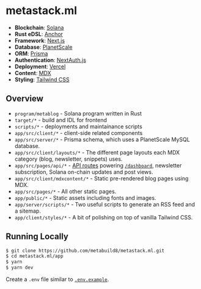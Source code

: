 # metastack.ml

- **Blockchain**: [Solana](https://solana.com/)
- **Rust eDSL**: [Anchor](https://project-serum.github.io/anchor/)
- **Framework**: [Next.js](https://nextjs.org/)
- **Database**: [PlanetScale](https://planetscale.com)
- **ORM**: [Prisma](https://prisma.io/)
- **Authentication**: [NextAuth.js](https://next-auth.js.org/)
- **Deployment**: [Vercel](https://vercel.com)
- **Content**: [MDX](https://github.com/mdx-js/mdx)
- **Styling**: [Tailwind CSS](https://tailwindcss.com/)

## Overview

- `program/metablog` - Solana program written in Rust
- `target/*` - build and IDL for frontend
- `scripts/*` - deployments and maintainance scripts
- `app/src/client/*` - client-side related components
- `app/src/server/*` - Prisma schema, which uses a PlanetScale MySQL database.
- `app/src/client/layouts/*` - The different page layouts each MDX category
  (blog, newsletter, snippets) uses.
- `app/src/pages/api/*` -
  [API routes](https://nextjs.org/docs/api-routes/introduction) powering
  [`/dashboard`](https://metastack.ml/dashboard), newsletter subscription,
  Solana on-chain updates and post views.
- `app/src/client/mdxcontent/*` - Static pre-rendered blog pages using MDX.
- `app/src/pages/*` - All other static pages.
- `app/public/*` - Static assets including fonts and images.
- `app/server/scripts/*` - Two useful scripts to generate an RSS feed and a
  sitemap.
- `app/client/styles/*` - A bit of polishing on top of vanilla Tailwind CSS.

## Running Locally

```bash
$ git clone https://github.com/metabuild8/metastack.ml.git
$ cd metastack.ml/app
$ yarn
$ yarn dev
```

Create a `.env` file similar to
[`.env.example`](https://github.com/metabuild8/metastack.ml/blob/main/.env.example).
